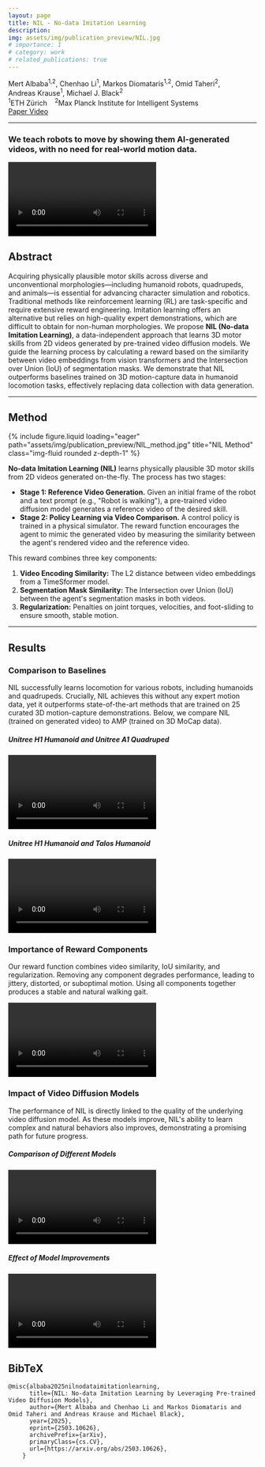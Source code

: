 ```yaml
---
layout: page
title: NIL - No-data Imitation Learning
description:
img: assets/img/publication_preview/NIL.jpg
# importance: 1
# category: work
# related_publications: true
---
```


<style>
  .post-title {
    text-align: center;
    margin-top: -2rem;
  }
</style>

<div class="row mt-3">
    <div class="col-md-8 offset-md-2 text-center">
        <div class="authors mt-3">
            <span class="author-block"><a>Mert Albaba</a><sup>1,2</sup>,</span>
            <span class="author-block"><a>Chenhao Li</a><sup>1</sup>,</span>
            <span class="author-block"><a>Markos Diomataris</a><sup>1,2</sup>,</span>
            <span class="author-block"><a>Omid Taheri</a><sup>2</sup>,</span> <br/>
            <span class="author-block"><a>Andreas Krause</a><sup>1</sup>,</span>
            <span class="author-block"><a>Michael J. Black</a><sup>2</sup></span>
        </div>
        <div class="affiliations mt-2">
            <sup>1</sup>ETH Zürich &nbsp;&nbsp; <sup>2</sup>Max Planck Institute for Intelligent Systems
        </div>
        <div class="links mt-3">
            <a href="https://arxiv.org/abs/2503.10626" class="btn btn-dark" target="_blank" rel="noopener noreferrer">
                <i class="fas fa-file-pdf"></i> Paper
            </a>
            <a href="#video" class="btn btn-dark"> <i class="fas fa-video"></i> Video </a>
        </div>
    </div>
</div>
<hr>

<div class="row justify-content-center">
    <div class="col-md-10">
        <h3 class="text-center" style="margin-bottom: 1rem;">We teach robots to move by showing them AI-generated videos, with no need for real-world motion data.</h3>
        <div id="video">
            <video controls preload="metadata" class="img-fluid rounded z-depth-1">
                <source src="assets/video/nil.mp4" type="video/mp4">
                Your browser does not support the video tag.
            </video>
        </div>
    </div>
</div>

<section class="section">
    <div class="row">
        <div class="col-md-10 offset-md-1">
            <h2 class="title is-3 text-center">Abstract</h2>
            <div class="content">
                <p>
                Acquiring physically plausible motor skills across diverse and unconventional morphologies—including humanoid robots, quadrupeds, and animals—is essential for advancing character simulation and robotics. Traditional methods like reinforcement learning (RL) are task-specific and require extensive reward engineering. Imitation learning offers an alternative but relies on high-quality expert demonstrations, which are difficult to obtain for non-human morphologies. We propose <b>NIL (No-data Imitation Learning)</b>, a data-independent approach that learns 3D motor skills from 2D videos generated by pre-trained video diffusion models. We guide the learning process by calculating a reward based on the similarity between video embeddings from vision transformers and the Intersection over Union (IoU) of segmentation masks. We demonstrate that NIL outperforms baselines trained on 3D motion-capture data in humanoid locomotion tasks, effectively replacing data collection with data generation.
                </p>
            </div>
        </div>
    </div>
</section>

<hr>
<section class="section">
    <div class="row">
        <div class="col-md-10 offset-md-1">
            <h2 class="title is-3 text-center">Method</h2>
        </div>
    </div>
    <div class="row">
        <div class="col-md-10 offset-md-1">
            {% include figure.liquid loading="eager" path="assets/img/publication_preview/NIL_method.jpg" title="NIL Method" class="img-fluid rounded z-depth-1" %}
        </div>
    </div>
    <div class="row mt-3">
        <div class="col-md-10 offset-md-1">
            <p>
            <b>No-data Imitation Learning (NIL)</b> learns physically plausible 3D motor skills from 2D videos generated on-the-fly. The process has two stages:
            </p>
            <ul>
                <li><b>Stage 1: Reference Video Generation.</b> Given an initial frame of the robot and a text prompt (e.g., "Robot is walking"), a pre-trained video diffusion model generates a reference video of the desired skill.</li>
                <li><b>Stage 2: Policy Learning via Video Comparison.</b> A control policy is trained in a physical simulator. The reward function encourages the agent to mimic the generated video by measuring the similarity between the agent's rendered video and the reference video.</li>
            </ul>
            <p>This reward combines three key components:
                <ol>
                    <li><b>Video Encoding Similarity:</b> The L2 distance between video embeddings from a TimeSformer model.</li>
                    <li><b>Segmentation Mask Similarity:</b> The Intersection over Union (IoU) between the agent's segmentation masks in both videos.</li>
                    <li><b>Regularization:</b> Penalties on joint torques, velocities, and foot-sliding to ensure smooth, stable motion.</li>
                </ol>
            </p>
        </div>
    </div>
</section>

<hr>
<section class="section">
    <div class="row">
        <div class="col-md-10 offset-md-1">
            <h2 class="title is-3 text-center">Results</h2>
        </div>
    </div>
    <div class="row justify-content-center">
        <div class="col-md-10">
            <h3 class="text-center">Comparison to Baselines</h3>
            <p class="text-center">
            NIL successfully learns locomotion for various robots, including humanoids and quadrupeds. Crucially, NIL achieves this without any expert motion data, yet it outperforms state-of-the-art methods that are trained on 25 curated 3D motion-capture demonstrations. Below, we compare NIL (trained on generated video) to AMP (trained on 3D MoCap data).
            </p>
            <div class="row">
                <div class="col-md-10">
                    <h5 class="text-center">Unitree H1 Humanoid and Unitree A1 Quadruped</h5>
                    <video controls preload="metadata" class="img-fluid rounded z-depth-1">
                        <source src="assets/video/results1.mp4" type="video/mp4">
                    </video>
                </div>
                <div class="col-md-10 mt-4">
                    <h5 class="text-center">Unitree H1 Humanoid and Talos Humanoid</h5>
                    <video controls preload="metadata" class="img-fluid rounded z-depth-1">
                        <source src="assets/video/results2.mp4" type="video/mp4">
                    </video>
                </div>
            </div>
        </div>
    </div>
    <div class="row justify-content-center mt-5">
        <div class="col-md-10">
            <h3 class="text-center">Importance of Reward Components</h3>
            <p class="text-center">
            Our reward function combines video similarity, IoU similarity, and regularization. Removing any component degrades performance, leading to jittery, distorted, or suboptimal motion. Using all components together produces a stable and natural walking gait.
            </p>
            <video controls preload="metadata" class="img-fluid rounded z-depth-1">
                <source src="assets/video/rewardfunctioncomps.mp4" type="video/mp4">
            </video>
        </div>
    </div>
    <div class="row justify-content-center mt-5">
        <div class="col-md-10">
            <h3 class="text-center">Impact of Video Diffusion Models</h3>
            <p class="text-center">
            The performance of NIL is directly linked to the quality of the underlying video diffusion model. As these models improve, NIL's ability to learn complex and natural behaviors also improves, demonstrating a promising path for future progress.
            </p>
            <div class="row">
                <div class="col-md-10">
                    <h5 class="text-center">Comparison of Different Models</h5>
                    <video controls preload="metadata" class="img-fluid rounded z-depth-1">
                        <source src="assets/video/videomodels.mp4" type="video/mp4">
                    </video>
                </div>
                <div class="col-md-10 mt-4">
                    <h5 class="text-center">Effect of Model Improvements</h5>
                    <video controls preload="metadata" class="img-fluid rounded z-depth-1">
                        <source src="assets/video/videomodelimprovements.mp4" type="video/mp4">
                    </video>
                </div>
            </div>
        </div>
    </div>
</section>
<section class="section" id="BibTeX">
    <div class="is-max-desktop content">
    <h2 class="title">BibTeX</h2>
    <pre><code>@misc{albaba2025nilnodataimitationlearning,
      title={NIL: No-data Imitation Learning by Leveraging Pre-trained Video Diffusion Models}, 
      author={Mert Albaba and Chenhao Li and Markos Diomataris and Omid Taheri and Andreas Krause and Michael Black},
      year={2025},
      eprint={2503.10626},
      archivePrefix={arXiv},
      primaryClass={cs.CV},
      url={https://arxiv.org/abs/2503.10626}, 
    }</code></pre>
    </div>
</section> 
